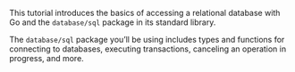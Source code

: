 This tutorial introduces the basics of accessing a relational database with Go and the `database/sql` package in its standard library.

The `database/sql` package you’ll be using includes types and functions for connecting to databases, executing transactions, canceling an operation in progress, and more. 


